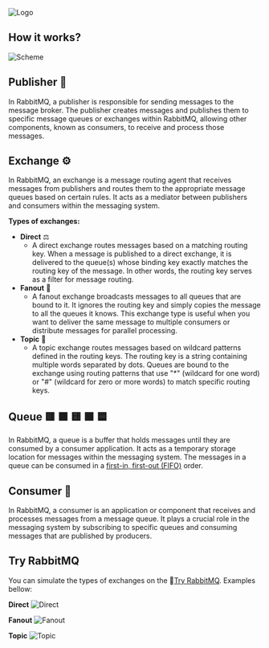 ![Logo](https://upload.wikimedia.org/wikipedia/commons/7/71/RabbitMQ_logo.svg)

## How it works?

![Scheme](https://raw.githubusercontent.com/jellyBott/RabbitMQ/master/Images/rabbitMQ_scheme.jpg)

## Publisher 📨

In RabbitMQ, a publisher is responsible for sending messages to the message broker. The publisher creates messages and publishes them to specific message queues or exchanges within RabbitMQ, allowing other components, known as consumers, to receive and process those messages.

## Exchange ⚙️

In RabbitMQ, an exchange is a message routing agent that receives messages from publishers and routes them to the appropriate message queues based on certain rules. It acts as a mediator between publishers and consumers within the messaging system.

**Types of exchanges:**

 - **Direct** ⚖️
	 - A direct exchange routes messages based on a matching routing key. When a message is published to a 		direct exchange, it is delivered to the queue(s) whose binding key exactly matches the routing key of the message. In other words, the routing key serves as a filter for message routing.
 - **Fanout** 🔗
	 - A fanout exchange broadcasts messages to all queues that are bound to it. It ignores the routing key and simply copies the message to all the queues it knows. This exchange type is useful when you want to deliver the same message to multiple consumers or distribute messages for parallel processing.
- **Topic** 🛃
	 - A topic exchange routes messages based on wildcard patterns defined in the routing keys. The routing key is a string containing multiple words separated by dots. Queues are bound to the exchange using routing patterns that use "*" (wildcard for one word) or "#" (wildcard for zero or more words) to match specific routing keys.

## Queue 🟥 🟧 🟨 🟩 🟦

In RabbitMQ, a queue is a buffer that holds messages until they are consumed by a consumer application. It acts as a temporary storage location for messages within the messaging system. The messages in a queue can be consumed in a [first-in, first-out (FIFO)](https://en.wikipedia.org/wiki/FIFO_%28computing_and_electronics%29) order.

## Consumer 📮
In RabbitMQ, a consumer is an application or component that receives and processes messages from a message queue. It plays a crucial role in the messaging system by subscribing to specific queues and consuming messages that are published by producers.

## Try RabbitMQ

You can simulate the types of exchanges on the 🔗[Try RabbitMQ](https://tryrabbitmq.com). Examples bellow:

**Direct**
![Direct](https://raw.githubusercontent.com/jellyBott/RabbitMQ/master/gifs/rabbitmq_direct.gif)

**Fanout**
![Fanout](https://raw.githubusercontent.com/jellyBott/RabbitMQ/master/gifs/rabbitmq_fanout.gif)

**Topic**
![Topic](https://raw.githubusercontent.com/jellyBott/RabbitMQ/master/gifs/rabbitmq_topic.gif)
